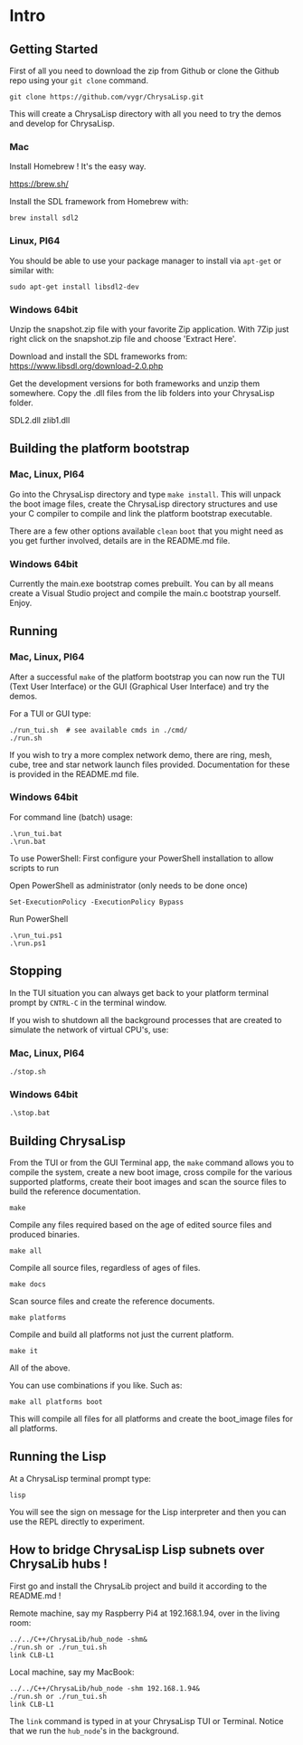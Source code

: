 # Intro

## Getting Started

First of all you need to download the zip from Github or clone the Github repo
using your `git clone` command.

```code
git clone https://github.com/vygr/ChrysaLisp.git
```

This will create a ChrysaLisp directory with all you need to try the demos and
develop for ChrysaLisp.

### Mac

Install Homebrew ! It's the easy way.

https://brew.sh/

Install the SDL framework from Homebrew with:

```code
brew install sdl2
```

### Linux, PI64

You should be able to use your package manager to install via `apt-get` or
similar with:

```code
sudo apt-get install libsdl2-dev
```

### Windows 64bit

Unzip the snapshot.zip file with your favorite Zip application. With 7Zip just
right click on the snapshot.zip file and choose 'Extract Here'.

Download and install the SDL frameworks from:
https://www.libsdl.org/download-2.0.php

Get the development versions for both frameworks and unzip them somewhere. Copy
the .dll files from the lib folders into your ChrysaLisp folder.

SDL2.dll
zlib1.dll

## Building the platform bootstrap

### Mac, Linux, PI64

Go into the ChrysaLisp directory and type `make install`. This will unpack the
boot image files, create the ChrysaLisp directory structures and use your C
compiler to compile and link the platform bootstrap executable.

There are a few other options available `clean` `boot` that you might need as
you get further involved, details are in the README.md file.

### Windows 64bit

Currently the main.exe bootstrap comes prebuilt. You can by all means create a
Visual Studio project and compile the main.c bootstrap yourself. Enjoy.

## Running

### Mac, Linux, PI64

After a successful `make` of the platform bootstrap you can now run the TUI
(Text User Interface) or the GUI (Graphical User Interface) and try the demos.

For a TUI or GUI type:

```code
./run_tui.sh  # see available cmds in ./cmd/
./run.sh
```

If you wish to try a more complex network demo, there are ring, mesh, cube,
tree and star network launch files provided. Documentation for these is
provided in the README.md file.

### Windows 64bit

For command line (batch) usage:

```code
.\run_tui.bat
.\run.bat
```

To use PowerShell:
First configure your PowerShell installation to allow scripts to run

Open PowerShell as administrator (only needs to be done once)

```code
Set-ExecutionPolicy -ExecutionPolicy Bypass
```

Run PowerShell

```code
.\run_tui.ps1
.\run.ps1
```

## Stopping

In the TUI situation you can always get back to your platform terminal prompt
by `CNTRL-C` in the terminal window.

If you wish to shutdown all the background processes that are created to
simulate the network of virtual CPU's, use:

### Mac, Linux, PI64

```code
./stop.sh
```

### Windows 64bit

```code
.\stop.bat
```

## Building ChrysaLisp

From the TUI or from the GUI Terminal app, the `make` command allows you to
compile the system, create a new boot image, cross compile for the various
supported platforms, create their boot images and scan the source files to
build the reference documentation.

```code
make
```

Compile any files required based on the age of edited source files and produced
binaries.

```code
make all
```

Compile all source files, regardless of ages of files.

```code
make docs
```

Scan source files and create the reference documents.

```code
make platforms
```

Compile and build all platforms not just the current platform.

```code
make it
```

All of the above.

You can use combinations if you like. Such as:

```code
make all platforms boot
```

This will compile all files for all platforms and create the boot_image files
for all platforms.

## Running the Lisp

At a ChrysaLisp terminal prompt type:

```code
lisp
```

You will see the sign on message for the Lisp interpreter and then you can use
the REPL directly to experiment.

## How to bridge ChrysaLisp Lisp subnets over ChrysaLib hubs !

First go and install the ChrysaLib project and build it according to the
README.md !

Remote machine, say my Raspberry Pi4 at 192.168.1.94, over in the living room:

```code
../../C++/ChrysaLib/hub_node -shm&
./run.sh or ./run_tui.sh
link CLB-L1
```

Local machine, say my MacBook:

```code
../../C++/ChrysaLib/hub_node -shm 192.168.1.94&
./run.sh or ./run_tui.sh
link CLB-L1
```

The `link` command is typed in at your ChrysaLisp TUI or Terminal. Notice that
we run the `hub_node`'s in the background.
